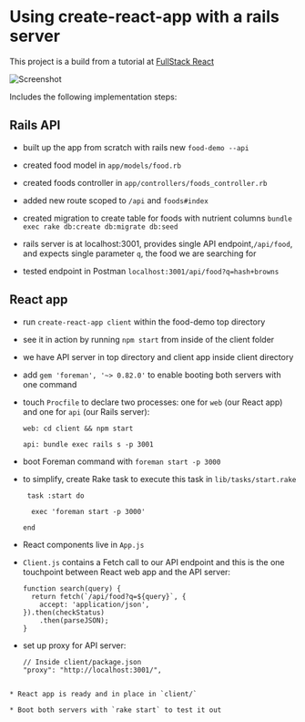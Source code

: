 # Using create-react-app with a rails server

This project is a build from a tutorial at [FullStack React](https://www.fullstackreact.com/articles/how-to-get-create-react-app-to-work-with-your-rails-api/)

![Screenshot](/images/food_search_screenshot.png)

Includes the following implementation steps:

## Rails API

* built up the app from scratch with rails new `food-demo --api`

* created food model in `app/models/food.rb`

* created foods controller in `app/controllers/foods_controller.rb`

* added new route scoped to `/api` and `foods#index`

* created migration to create table for foods with nutrient columns `bundle exec rake db:create db:migrate db:seed`

* rails server is at localhost:3001, provides single API endpoint,`/api/food`, and expects single parameter `q`, the food we are searching for

* tested endpoint in Postman `localhost:3001/api/food?q=hash+browns`

## React app

* run `create-react-app client` within the food-demo top directory

* see it in action by running `npm start` from inside of the client folder

* we have API server in top directory and client app inside client directory

* add `gem 'foreman', '~> 0.82.0'` to enable booting both servers with one command

* touch `Procfile` to declare two processes: one for `web` (our React app) and one for `api` (our Rails server):

  `web: cd client && npm start`

  `api: bundle exec rails s -p 3001`
* boot Foreman command with `foreman start -p 3000`

* to simplify, create Rake task to execute this task in `lib/tasks/start.rake`

  ```
   task :start do

    exec 'foreman start -p 3000'

  end
    ```
* React components live in `App.js`

* `Client.js` contains a Fetch call to our API endpoint and this is the one touchpoint between React web app and the API server:

  ```
  function search(query) {
    return fetch(`/api/food?q=${query}`, {
      accept: 'application/json',
  }).then(checkStatus)
      .then(parseJSON);
  }
  ```

* set up proxy for API server:
  ```
  // Inside client/package.json
  "proxy": "http://localhost:3001/",
```

* React app is ready and in place in `client/`

* Boot both servers with `rake start` to test it out
